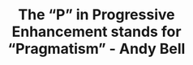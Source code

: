 ---
layout: bookmark
title: The “P” in Progressive Enhancement stands for “Pragmatism” - Andy Bell
tags:
  - Bookmarks
  - JavaScript
  - CSS
created: '2022-07-06T09:12:42.000Z'
link: >-
  https://archive.hankchizljaw.com/wrote/the-p-in-progressive-enhancement-stands-for-pragmatism
id: 552297017
image: https://hankchizljaw.imgix.net/social-share.png?sat=-100&con=100
---